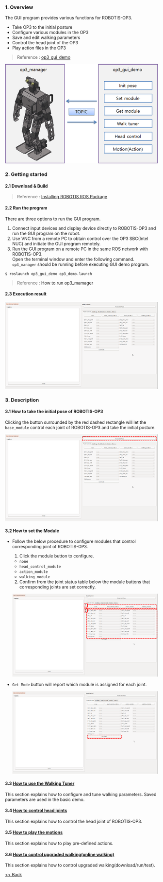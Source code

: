 ### 1. Overview   
The GUI program provides various functions for ROBOTIS-OP3.
- Take OP3 to the initial posture
- Configure various modules in the OP3  
- Save and edit walking parameters  
- Control the head joint of the OP3  
- Play action files in the OP3  

> Reference : [op3_gui_demo]

![](/assets/images/platform/op3/op3_gui_diagram.png)

### 2. Getting started
#### 2.1 Download & Build
 > Reference : [Installing ROBOTIS ROS Package]

#### 2.2 Run the program
There are three options to run the GUI program.
1. Connect input devices and display device directly to ROBOTIS-OP3 and run the GUI program on the robot.  
2. Use VNC from a remote PC to obtain control over the OP3 SBC(Intel NUC) and initiate the GUI program remotely.  
3. Run the GUI program on a remote PC in the same ROS network with ROBOTIS-OP3.  
Open the terminal window and enter the following command.
`op3_manager` should be running before executing GUI demo program.

```
$ roslaunch op3_gui_demo op3_demo.launch
```  
  > Reference : [How to run op3_mamager]

#### 2.3 Execution result

![](/assets/images/platform/op3/op3_gui.png)


### 3. Description
#### 3.1 How to take the initial pose of ROBOTIS-OP3
Clicking the button surrounded by the red dashed rectangle will let the `base_module` control each joint of ROBOTIS-OP3 and take the initial posture.

![](/assets/images/platform/op3/op3_gui_initial_pose.png)

#### 3.2 How to set the Module
- Follow the below procedure to configure modules that control corresponding joint of ROBOTIS-OP3.  
  1. Click the module button to configure.  
    - `none`  
    - `head_control_module`  
    - `action_module`  
    - `walking_module`  

  2. Confirm from the joint status table below the module buttons that corresponding joints are set correctly.  

  ![](/assets/images/platform/op3/op3_gui_set_module.png)

- `Get Mode` button will report which module is assigned for each joint.  

  ![](/assets/images/platform/op3/op3_gui_get_module.png)
#### 3.3 [How to use the Walking Tuner]
This section explains how to configure and tune walking parameters.
Saved parameters are used in the basic demo.  


#### 3.4 [How to control head joints]
This section explains how to control the head joint of ROBOTIS-OP3.  



#### 3.5 [How to play the motions]
This section explains how to play pre-defined actions.  

#### 3.6 [How to control upgraded walking(online walking)]
This section explains how to control upgraded walking(download/run/test).


[&lt;&lt; Back](OP3-User's-Guide.md)

[op3_gui_demo]:op3_gui_demo.md
[How to run op3_mamager]:OP3-How-to-run-OP3's-program.md
[How to use the Walking Tuner]:OP3-How-to-use-walking-tuner.md
[How to control head joints]:OP3-How-to-control-the-head-joints.md
[How to play the motions]:OP3-How-to-play-the-motions.md
[How to control upgraded walking(online walking)]:OP3-How-to-control-upgraded-walking.md
[Installing ROBOTIS ROS Package]:OP3_Recovery_of_ROBOTIS_OP3#24_installation_robotis_ros_packages.md  
